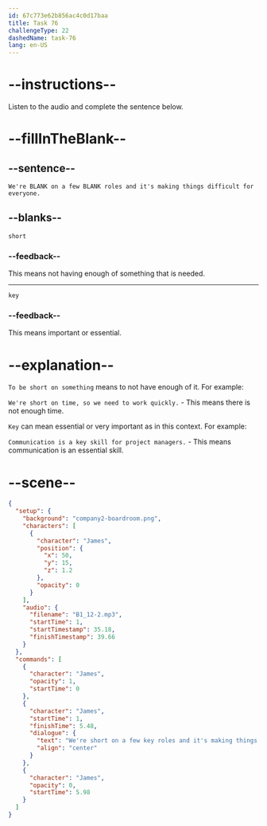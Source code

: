 ```yaml
---
id: 67c773e62b856ac4c0d17baa
title: Task 76
challengeType: 22
dashedName: task-76
lang: en-US
---
```


<!-- (Audio) James: We're short on a few key roles and it's making things difficult for everyone. -->

# --instructions--

Listen to the audio and complete the sentence below.  

# --fillInTheBlank--

## --sentence--

`We're BLANK on a few BLANK roles and it's making things difficult for everyone.`  

## --blanks--

`short`  

### --feedback--

This means not having enough of something that is needed.  

---  

`key`  

### --feedback--

This means important or essential.  

# --explanation--

`To be short on something` means to not have enough of it. For example:

`We're short on time, so we need to work quickly.` - This means there is not enough time.

`Key` can mean essential or very important as in this context. For example:

`Communication is a key skill for project managers.` - This means communication is an essential skill.

# --scene--

```json
{
  "setup": {
    "background": "company2-boardroom.png",
    "characters": [
      {
        "character": "James",
        "position": {
          "x": 50,
          "y": 15,
          "z": 1.2
        },
        "opacity": 0
      }
    ],
    "audio": {
      "filename": "B1_12-2.mp3",
      "startTime": 1,
      "startTimestamp": 35.18,
      "finishTimestamp": 39.66
    }
  },
  "commands": [
    {
      "character": "James",
      "opacity": 1,
      "startTime": 0
    },
    {
      "character": "James",
      "startTime": 1,
      "finishTime": 5.48,
      "dialogue": {
        "text": "We're short on a few key roles and it's making things difficult for everyone.",
        "align": "center"
      }
    },
    {
      "character": "James",
      "opacity": 0,
      "startTime": 5.98
    }
  ]
}
```
